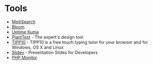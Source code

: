 # Tools

- [MeiliSearch](https://docs.meilisearch.com/guides/#getting-started)
- [Bloom](https://bloom.sh/)
- [Uptime Kuma](https://github.com/louislam/uptime-kuma)
- [PlantText](https://www.planttext.com/) - The expert's design tool
- [TIPP10](https://www.tipp10.com/en/) - TIPP10 is a free touch typing tutor for your browser and for Windows, OS X and Linux 
- [Slidev](https://sli.dev/) - Presentation Slides for Developers
- [PHP Monitor](https://github.com/nicoverbruggen/phpmon)